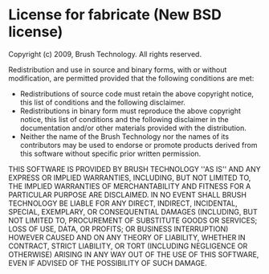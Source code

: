 # License for fabricate (New BSD license) #

Copyright (c) 2009, Brush Technology. All rights reserved.

Redistribution and use in source and binary forms, with or without
modification, are permitted provided that the following conditions are met:

  * Redistributions of source code must retain the above copyright notice, this list of conditions and the following disclaimer.
  * Redistributions in binary form must reproduce the above copyright notice, this list of conditions and the following disclaimer in the documentation and/or other materials provided with the distribution.
  * Neither the name of the Brush Technology nor the names of its contributors may be used to endorse or promote products derived from this software without specific prior written permission.

THIS SOFTWARE IS PROVIDED BY BRUSH TECHNOLOGY ''AS IS'' AND ANY EXPRESS OR IMPLIED WARRANTIES, INCLUDING, BUT NOT LIMITED TO, THE IMPLIED WARRANTIES OF MERCHANTABILITY AND FITNESS FOR A PARTICULAR PURPOSE ARE DISCLAIMED. IN NO EVENT SHALL BRUSH TECHNOLOGY BE LIABLE FOR ANY DIRECT, INDIRECT, INCIDENTAL, SPECIAL, EXEMPLARY, OR CONSEQUENTIAL DAMAGES (INCLUDING, BUT NOT LIMITED TO, PROCUREMENT OF SUBSTITUTE GOODS OR SERVICES; LOSS OF USE, DATA, OR PROFITS; OR BUSINESS INTERRUPTION) HOWEVER CAUSED AND ON ANY THEORY OF LIABILITY, WHETHER IN CONTRACT, STRICT LIABILITY, OR TORT (INCLUDING NEGLIGENCE OR OTHERWISE) ARISING IN ANY WAY OUT OF THE USE OF THIS SOFTWARE, EVEN IF ADVISED OF THE POSSIBILITY OF SUCH DAMAGE.